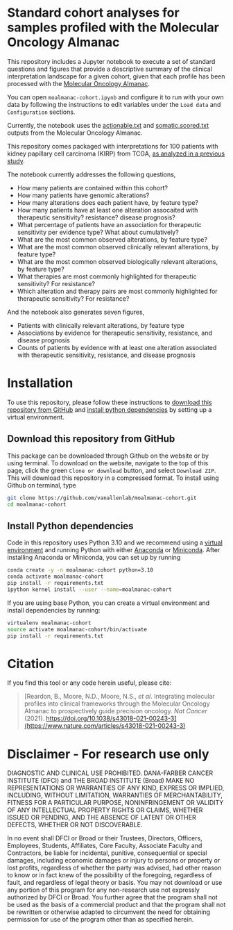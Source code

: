 # Standard cohort analyses for samples profiled with the Molecular Oncology Almanac
This repository includes a Jupyter notebook to execute a set of standard questions and figures that provide a descriptive summary of the clinical interpretation landscape for a given cohort, given that each profile has been processed with the [Molecular Oncology Almanac](https://github.com/vanallenlab/moalmanac).  

You can open `moalmanac-cohort.ipynb` and configure it to run with your own data by following the instructions to edit variables under the `Load data` and `Configuration` sections.

Currently, the notebook uses the [actionable.txt](https://github.com/vanallenlab/moalmanac/blob/main/docs/description-of-outputs.md#actionable) and [somatic.scored.txt](https://github.com/vanallenlab/moalmanac/blob/main/docs/description-of-outputs.md#somatic-scored) outputs from the Molecular Oncology Almanac.

This repository comes packaged with interpretations for 100 patients with kidney papillary cell carcinoma (KIRP) from TCGA, [as analyzed in a previous study](https://github.com/vanallenlab/moalmanac-paper).

The notebook currently addresses the following questions,
- How many patients are contained within this cohort?
- How many patients have genomic alterations?
- How many alterations does each patient have, by feature type?
- How many patients have at least one alteration assocaited with therapeutic sensitivity? resistance? disease prognosis?
- What percentage of patients have an association for therapeutic sensitivity per evidence type? What about cumulatively?
- What are the most common observed alterations, by feature type?
- What are the most common observed clinically relevant alterations, by feature type?
- What are the most common observed biologically relevant alterations, by feature type?
- What therapies are most commonly highlighted for therapeutic sensitivity? For resistance?
- Which alteration and therapy pairs are most commonly highlighted for therapeutic sensitivity? For resistance?

And the notebook also generates seven figures, 
- Patients with clinically relevant alterations, by feature type
- Associations by evidence for therapeutic sensitivity, resistance, and disease prognosis
- Counts of patients by evidence with at least one alteration associated with therapeutic sensitivity, resistance, and disease prognosis


# Installation
To use this repository, please follow these instructions to [download this repository from GitHub](#download-this-repository-from-github) and [install python dependencies](#install-python-dependencies) by setting up a virtual environment. 

## Download this repository from GitHub
This package can be downloaded through Github on the website or by using terminal. To download on the website, navigate to the top of this page, click the green `Clone or download` button, and select `Download ZIP`. This will download this repository in a compressed format. To install using Github on terminal, type 

```bash
git clone https://github.com/vanallenlab/moalmanac-cohort.git
cd moalmanac-cohort
```


## Install Python dependencies 
Code in this repository uses Python 3.10 and we recommend using a [virtual environment](https://docs.python.org/3/tutorial/venv.html) and running Python with either [Anaconda](https://www.anaconda.com/download/) or  [Miniconda](https://conda.io/miniconda.html). After installing Anaconda or Miniconda, you can set up by running

```bash
conda create -y -n moalmanac-cohort python=3.10
conda activate moalmanac-cohort
pip install -r requirements.txt
ipython kernel install --user --name=moalmanac-cohort
```

If you are using base Python, you can create a virtual environment and install dependencies by running:
```bash
virtualenv moalmanac-cohort
source activate moalmanac-cohort/bin/activate
pip install -r requirements.txt
```

# Citation
If you find this tool or any code herein useful, please cite:  
> [Reardon, B., Moore, N.D., Moore, N.S., *et al*. Integrating molecular profiles into clinical frameworks through the Molecular Oncology Almanac to prospectively guide precision oncology. *Nat Cancer* (2021). https://doi.org/10.1038/s43018-021-00243-3](https://www.nature.com/articles/s43018-021-00243-3)

# Disclaimer - For research use only
DIAGNOSTIC AND CLINICAL USE PROHIBITED. DANA-FARBER CANCER INSTITUTE (DFCI) and THE BROAD INSTITUTE (Broad) MAKE NO REPRESENTATIONS OR WARRANTIES OF ANY KIND, EXPRESS OR IMPLIED, INCLUDING, WITHOUT LIMITATION, WARRANTIES OF MERCHANTABILITY, FITNESS FOR A PARTICULAR PURPOSE, NONINFRINGEMENT OR VALIDITY OF ANY INTELLECTUAL PROPERTY RIGHTS OR CLAIMS, WHETHER ISSUED OR PENDING, AND THE ABSENCE OF LATENT OR OTHER DEFECTS, WHETHER OR NOT DISCOVERABLE.

In no event shall DFCI or Broad or their Trustees, Directors, Officers, Employees, Students, Affiliates, Core Faculty, Associate Faculty and Contractors, be liable for incidental, punitive, consequential or special damages, including economic damages or injury to persons or property or lost profits, regardless of whether the party was advised, had other reason to know or in fact knew of the possibility of the foregoing, regardless of fault, and regardless of legal theory or basis. You may not download or use any portion of this program for any non-research use not expressly authorized by DFCI or Broad. You further agree that the program shall not be used as the basis of a commercial product and that the program shall not be rewritten or otherwise adapted to circumvent the need for obtaining permission for use of the program other than as specified herein.
